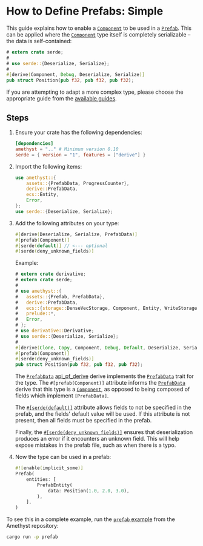 # How to Define Prefabs: Simple

This guide explains how to enable a [`Component`] to be used in a [`Prefab`]. This can be applied where the [`Component`] type itself is completely serializable – the data is self-contained:

```rust
# extern crate serde;
# 
# use serde::{Deserialize, Serialize};
# 
#[derive(Component, Debug, Deserialize, Serialize)]
pub struct Position(pub f32, pub f32, pub f32);
```

If you are attempting to adapt a more complex type, please choose the appropriate guide from the [available guides][bk_prefab_prelude].

## Steps

1. Ensure your crate has the following dependencies:

   ```toml
   [dependencies]
   amethyst = ".." # Minimum version 0.10
   serde = { version = "1", features = ["derive"] }
   ```

1. Import the following items:

   ```rust
   use amethyst::{
       assets::{PrefabData, ProgressCounter},
       derive::PrefabData,
       ecs::Entity,
       Error,
   };
   use serde::{Deserialize, Serialize};
   ```

1. Add the following attributes on your type:

   ```rust
   #[derive(Deserialize, Serialize, PrefabData)]
   #[prefab(Component)]
   #[serde(default)] // <--- optional
   #[serde(deny_unknown_fields)]
   ```

   Example:

   ```rust
   # extern crate derivative;
   # extern crate serde;
   # 
   # use amethyst::{
   #   assets::{Prefab, PrefabData},
   #   derive::PrefabData,
   #   ecs::{storage::DenseVecStorage, Component, Entity, WriteStorage},
   #   prelude::*,
   #   Error,
   # };
   # use derivative::Derivative;
   # use serde::{Deserialize, Serialize};
   # 
   #[derive(Clone, Copy, Component, Debug, Default, Deserialize, Serialize, PrefabData)]
   #[prefab(Component)]
   #[serde(deny_unknown_fields)]
   pub struct Position(pub f32, pub f32, pub f32);
   ```

   The [`PrefabData`] [api\_pf\_derive][api_pf_derive] derive implements the [`PrefabData`] trait for the type. The `#[prefab(Component)]` attribute informs the [`PrefabData`] derive that this type is a [`Component`], as opposed to being composed of fields which implement `[PrefabData]`.

   The [`#[serde(default)]`][ser_def] attribute allows fields to not be specified in the prefab, and the fields' default value will be used. If this attribute is not present, then all fields must be specified in the prefab.

   Finally, the [`#[serde(deny_unknown_fields)]`][ser_unk] ensures that deserialization produces an error if it encounters an unknown field. This will help expose mistakes in the prefab file, such as when there is a typo.

1. Now the type can be used in a prefab:

   ```rust
   #![enable(implicit_some)]
   Prefab(
       entities: [
           PrefabEntity(
               data: Position(1.0, 2.0, 3.0),
           ),
       ],
   )
   ```

To see this in a complete example, run the [`prefab` example] from the Amethyst repository:

```bash
cargo run -p prefab
```

[api_pf_derive]: https://docs.amethyst.rs/master/amethyst_derive/derive.PrefabData.html
[bk_prefab_prelude]: ./how_to_define_prefabs_prelude.html
[ser_def]: https://serde.rs/container-attrs.html#default
[ser_unk]: https://serde.rs/container-attrs.html#deny_unknown_fields
[`component`]: https://docs.rs/specs/~0.16/specs/trait.Component.html
[`prefabdata`]: https://docs.amethyst.rs/master/amethyst_assets/trait.PrefabData.html#impl-PrefabData
[`prefab`]: https://docs.amethyst.rs/master/amethyst_assets/struct.Prefab.html
[`prefab` example]: https://github.com/amethyst/amethyst/tree/master/examples/prefab
